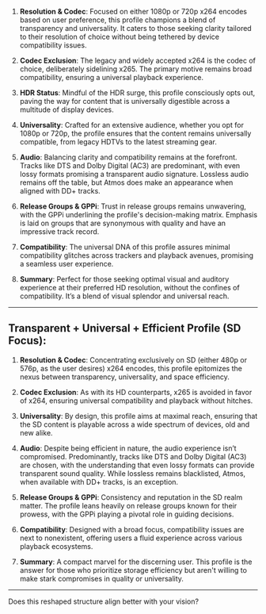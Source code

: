 1. **Resolution & Codec**: Focused on either 1080p or 720p x264 encodes based on user preference, this profile champions a blend of transparency and universality. It caters to those seeking clarity tailored to their resolution of choice without being tethered by device compatibility issues.

2. **Codec Exclusion**: The legacy and widely accepted x264 is the codec of choice, deliberately sidelining x265. The primary motive remains broad compatibility, ensuring a universal playback experience.

3. **HDR Status**: Mindful of the HDR surge, this profile consciously opts out, paving the way for content that is universally digestible across a multitude of display devices.

4. **Universality**: Crafted for an extensive audience, whether you opt for 1080p or 720p, the profile ensures that the content remains universally compatible, from legacy HDTVs to the latest streaming gear.

5. **Audio**: Balancing clarity and compatibility remains at the forefront. Tracks like DTS and Dolby Digital (AC3) are predominant, with even lossy formats promising a transparent audio signature. Lossless audio remains off the table, but Atmos does make an appearance when aligned with DD+ tracks.

6. **Release Groups & GPPi**: Trust in release groups remains unwavering, with the GPPi underlining the profile's decision-making matrix. Emphasis is laid on groups that are synonymous with quality and have an impressive track record.

7. **Compatibility**: The universal DNA of this profile assures minimal compatibility glitches across trackers and playback avenues, promising a seamless user experience.

8. **Summary**: Perfect for those seeking optimal visual and auditory experience at their preferred HD resolution, without the confines of compatibility. It’s a blend of visual splendor and universal reach.

---

## Transparent + Universal + Efficient Profile (SD Focus):

1. **Resolution & Codec**: Concentrating exclusively on SD (either 480p or 576p, as the user desires) x264 encodes, this profile epitomizes the nexus between transparency, universality, and space efficiency.

2. **Codec Exclusion**: As with its HD counterparts, x265 is avoided in favor of x264, ensuring universal compatibility and playback without hitches.

3. **Universality**: By design, this profile aims at maximal reach, ensuring that the SD content is playable across a wide spectrum of devices, old and new alike.

4. **Audio**: Despite being efficient in nature, the audio experience isn’t compromised. Predominantly, tracks like DTS and Dolby Digital (AC3) are chosen, with the understanding that even lossy formats can provide transparent sound quality. While lossless remains blacklisted, Atmos, when available with DD+ tracks, is an exception.

5. **Release Groups & GPPi**: Consistency and reputation in the SD realm matter. The profile leans heavily on release groups known for their prowess, with the GPPi playing a pivotal role in guiding decisions.

6. **Compatibility**: Designed with a broad focus, compatibility issues are next to nonexistent, offering users a fluid experience across various playback ecosystems.

7. **Summary**: A compact marvel for the discerning user. This profile is the answer for those who prioritize storage efficiency but aren't willing to make stark compromises in quality or universality.

---

Does this reshaped structure align better with your vision?